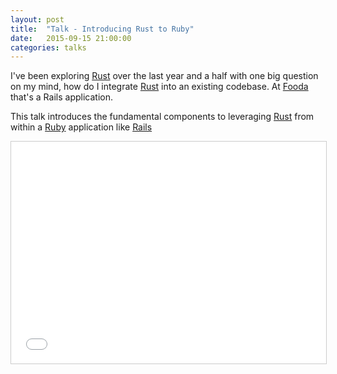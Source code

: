 ```yaml
---
layout: post
title:  "Talk - Introducing Rust to Ruby"
date:   2015-09-15 21:00:00
categories: talks
---
```

I've been exploring [Rust][Rust] over the last year and a half with one big question on my mind, how do I integrate [Rust][Rust] into an existing codebase.  At [Fooda](www.fooda.com) that's a Rails application.  

This talk introduces the fundamental components to leveraging [Rust][Rust] from within a [Ruby](https://www.ruby-lang.org/en/) application like [Rails](http://www.rails.org)

<iframe src="//www.slideshare.net/slideshow/embed_code/key/4rsob0GDicQzFC" width="100%" height="355" frameborder="0" marginwidth="0" marginheight="0" scrolling="no" style="border:1px solid #CCC; border-width:1px; margin-bottom:5px; max-width: 100%;" allowfullscreen> </iframe> <div style="margin-bottom:5px"> <strong> <a href="//www.slideshare.net/broadcrawford/intro-to-introducing-rust-to-ruby" title="Intro to introducing rust to ruby" target="_blank"></a> </strong> </div>

[Rust]:   https://www.rust-lang.org
